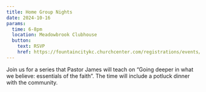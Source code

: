 ```yaml
---
title: Home Group Nights
date: 2024-10-16
params:
  time: 6-8pm
  location: Meadowbrook Clubhouse
  button:
    text: RSVP
    href: https://fountaincitykc.churchcenter.com/registrations/events/2501629
---
```


Join us for a series that Pastor James will teach on “Going deeper in what we believe: essentials of the faith”. The time will include a potluck dinner with the community.
